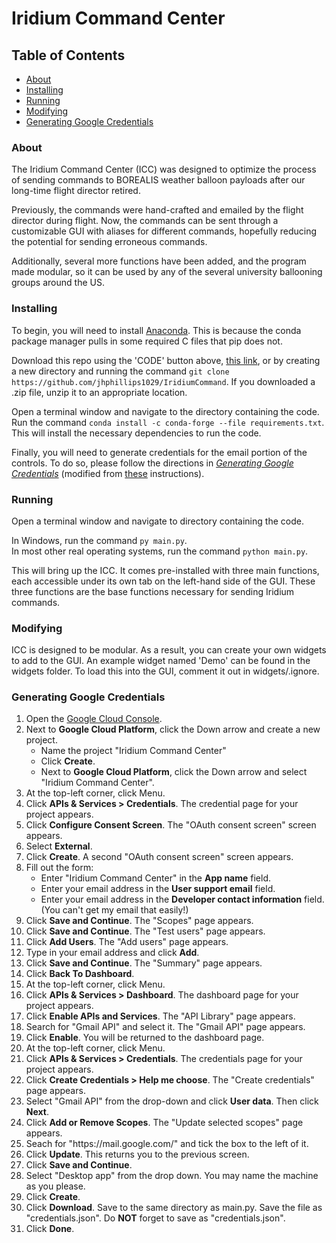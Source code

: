# Iridium Command Center

## Table of Contents
* [About](#about)
* [Installing](#installing)
* [Running](#running)
* [Modifying](#modifying)
* [Generating Google Credentials](#generating-google-credentials)

### About

The Iridium Command Center (ICC) was designed to optimize the process of sending commands to BOREALIS weather balloon payloads after our long-time flight director retired.

Previously, the commands were hand-crafted and emailed by the flight director during flight. Now, the commands can be sent through a customizable GUI with aliases for different commands, hopefully reducing the potential for sending erroneous commands.

Additionally, several more functions have been added, and the program made modular, so it can be used by any of the several university ballooning groups around the US.

### Installing

To begin, you will need to install [Anaconda](https://docs.anaconda.com/anaconda/install/index.html). This is because the conda package manager pulls in some required C files that pip does not.

Download this repo using the 'CODE' button above, [this link](https://codeload.github.com/jhphillips1029/IridiumCommand/zip/refs/heads/master), or by creating a new directory and running the command `git clone https://github.com/jhphillips1029/IridiumCommand`. If you downloaded a .zip file, unzip it to an appropriate location.

Open a terminal window and navigate to the directory containing the code. Run the command `conda install -c conda-forge --file requirements.txt`. This will install the necessary dependencies to run the code.

Finally, you will need to generate credentials for the email portion of the controls. To do so, please follow the directions in <i>[Generating Google Credentials](#generating-google-credentials)</i> (modified from [these](https://developers.google.com/workspace/guides/create-credentials#desktop) instructions).


### Running

Open a terminal window and navigate to directory containing the code.

In Windows, run the command `py main.py`.<br>
In most other real operating systems, run the command `python main.py`.

This will bring up the ICC. It comes pre-installed with three main functions, each accessible under its own tab on the left-hand side of the GUI. These three functions are the base functions necessary for sending Iridium commands.

### Modifying

ICC is designed to be modular. As a result, you can create your own widgets to add to the GUI. An example widget named 'Demo' can be found in the widgets folder. To load this into the GUI, comment it out in widgets/.ignore.

### Generating Google Credentials

1. Open the [Google Cloud Console](https://console.cloud.google.com/).
2. Next to <b>Google Cloud Platform</b>, click the Down arrow and create a new project.
    * Name the project "Iridium Command Center"
    * Click <b>Create</b>.
    * Next to <b>Google Cloud Platform</b>, click the Down arrow and select "Iridium Command Center".
3. At the top-left corner, click Menu.
4. Click <b>APIs & Services > Credentials</b>. The credential page for your project appears.
5. Click <b>Configure Consent Screen</b>. The "OAuth consent screen" screen appears.
6. Select <b>External</b>.
7. Click <b>Create</b>. A second "OAuth consent screen" screen appears.
8. Fill out the form:
    * Enter "Iridium Command Center" in the <b>App name</b> field.
    * Enter your email address in the <b>User support email</b> field.
    * Enter your email address in the <b>Developer contact information</b> field. (You can't get my email that easily!)
9. Click <b>Save and Continue</b>. The "Scopes" page appears.
10. Click <b>Save and Continue</b>. The "Test users" page appears.
11. Click <b>Add Users</b>. The "Add users" page appears.
12. Type in your email address and click <b>Add</b>.
13. Click <b>Save and Continue</b>. The "Summary" page appears.
14. Click <b>Back To Dashboard</b>.
15. At the top-left corner, click Menu.
16. Click <b>APIs & Services > Dashboard</b>. The dashboard page for your project appears.
17. Click <b>Enable APIs and Services</b>. The "API Library" page appears.
18. Search for "Gmail API" and select it. The "Gmail API" page appears.
19. Click <b>Enable</b>. You will be returned to the dashboard page.
20. At the top-left corner, click Menu.
21. Click <b>APIs & Services > Credentials</b>. The credentials page for your project appears.
22. Click <b>Create Credentials > Help me choose</b>. The "Create credentials" page appears.
23. Select "Gmail API" from the drop-down and click <b>User data</b>. Then click <b>Next</b>.
24. Click <b>Add or Remove Scopes</b>. The "Update selected scopes" page appears.
25. Seach for "ht<span>tps://</span>ma<span>il.go</span>ogle.c<span>om/</span>" and tick the box to the left of it.
26. Click <b>Update</b>. This returns you to the previous screen.
27. Click <b>Save and Continue</b>.
28. Select "Desktop app" from the drop down. You may name the machine as you please.
29. Click <b>Create</b>.
30. Click <b>Download</b>. Save to the same directory as ma<span>in.p</span>y. Save the file as "credentials.json". Do <strong>NOT</strong> forget to save as "credentials.json".
31. Click <b>Done</b>.
